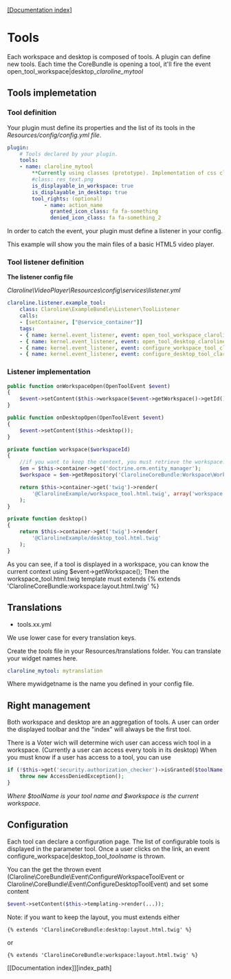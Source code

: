 [[Documentation index]][1]

# Tools

Each workspace and desktop is composed of tools. A plugin can define new tools.
Each time the CoreBundle is opening a tool, it'll fire the event
open_tool_workspace|desktop_*claroline_mytool*

## Tools implemetation

### Tool definition

Your plugin must define its properties and the list of its tools in the *Resources/config/config.yml file*.

```yml
plugin:
    # Tools declared by your plugin.
    tools:
    - name: claroline_mytool
        **Currently using classes (prototype). Implementation of css classes not done yet**
        #class: res_text.png
        is_displayable_in_workspace: true
        is_displayable_in_desktop: true
        tool_rights: (optional)
            - name: action_name
              granted_icon_class: fa fa-something
              denied_icon_class: fa fa-something_2
```

In order to catch the event, your plugin must define a listener in your config.

This example will show you the main files of a basic HTML5 video player.

### Tool listener definition

**The listener config file**

*Claroline\VideoPlayer\Resources\config\services\listener.yml*

```yml
claroline.listener.example_tool:
    class: Claroline\ExampleBundle\Listener\ToolListener
    calls:
    - [setContainer, ["@service_container"]]
    tags:
    - { name: kernel.event_listener, event: open_tool_workspace_claroline_mytool, method: onWorkspaceOpen }
    - { name: kernel.event_listener, event: open_tool_desktop_claroline_mytool, method: onDesktopOpen }
    - { name: kernel.event_listener, event: configure_workspace_tool_claroline_mytool, method: onWorkspaceConfigure }
    - { name: kernel.event_listener, event: configure_desktop_tool_claroline_mytool, method: onDesktopConfigure }
```

### Listener implementation

```php
public function onWorkspaceOpen(OpenToolEvent $event)
{
    $event->setContent($this->workspace($event->getWorkspace()->getId()));
}

public function onDesktopOpen(OpenToolEvent $event)
{
    $event->setContent($this->desktop());
}

private function workspace($workspaceId)
{
    //if you want to keep the context, you must retrieve the workspace.
    $em = $this->container->get('doctrine.orm.entity_manager');
    $workspace = $em->getRepository('ClarolineCoreBundle:Workspace\Workspace')->find($workspaceId);

    return $this->container->get('twig')->render(
        '@ClarolineExample/workspace_tool.html.twig', array('workspace' => $workspace)
    );
}

private function desktop()
{
    return $this->container->get('twig')->render(
        '@ClarolineExample/desktop_tool.html.twig'
    );
}
```

As you can see, if a tool is displayed in a workspace, you can know the current context
using $event->getWorkspace();
Then the workspace_tool.html.twig template must extends {% extends 'ClarolineCoreBundle:workspace:layout.html.twig' %}

## Translations

* tools.xx.yml

We use lower case for every translation keys.

Create the *tools* file in your Resources/translations folder.
You can translate your widget names here.

```yml
claroline_mytool: mytranslation
```

Where mywidgetname is the name you defined in your config file.

Right management
----------------

Both workspace and desktop are an aggregation of tools.
A user can order the displayed toolbar and the "index" will always be the
first tool.

There is a Voter wich will determine wich user can access wich tool in a workspace.
(Currently a user can access every tools in its desktop)
When you must know if a user has access to a tool, you can use

```php
if (!$this->get('security.authorization_checker')->isGranted($toolName, $workspace)) {
    throw new AccessDeniedException();
}
```

*Where $toolName is your tool name and $workspace is the current workspace.*

Configuration
-------------

Each tool can declare a configuration page. The list of configurable tools is displayed
in the parameter tool.
Once a user clicks on the link, an event configure_workspace|desktop_tool_*toolname* is thrown.

You can the get the thrown event (Claroline\CoreBundle\Event\ConfigureWorkspaceToolEvent
or Claroline\CoreBundle\Event\ConfigureDesktopToolEvent) and set some content

```php
$event->setContent($this->templating->render(...));
```

Note: if you want to keep the layout, you must extends either

```html+jinja
{% extends 'ClarolineCoreBundle:desktop:layout.html.twig' %}
```

or

```html+jinja
{% extends 'ClarolineCoreBundle:workspace:layout.html.twig' %}
```

[[Documentation index]][index_path]

[1]: ../../index.md
